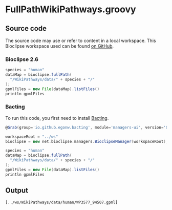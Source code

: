 # FullPathWikiPathways.groovy
## Source code
The source code may use or refer to content in a local workspace. This
Bioclipse workspace used can be found
[on GitHub](https://github.com/bioclipse/bioclipse.scripting/tree/master/ws/).
### Bioclipse 2.6
```groovy
species = "human"
dataMap = bioclipse.fullPath(
  "/WikiPathways/data/" + species + "/"
);
gpmlFiles = new File(dataMap).listFiles()
println gpmlFiles
```
### Bacting
To run this code, you first need to install
[Bacting](https://github.com/egonw/bacting).
<br />
```groovy
@Grab(group='io.github.egonw.bacting', module='managers-ui', version='0.0.5')

workspaceRoot = "../ws"
bioclipse = new net.bioclipse.managers.BioclipseManager(workspaceRoot);

species = "human"
dataMap = bioclipse.fullPath(
  "/WikiPathways/data/" + species + "/"
);
gpmlFiles = new File(dataMap).listFiles()
println gpmlFiles
```
## Output
```plain
[../ws/WikiPathways/data/human/WP3577_94507.gpml]
```
